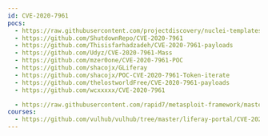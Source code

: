 ```yaml
---
id: CVE-2020-7961
pocs:
  - https://raw.githubusercontent.com/projectdiscovery/nuclei-templates/master/cves/2020/CVE-2020-7961.yaml
  - https://github.com/ShutdownRepo/CVE-2020-7961
  - https://github.com/Thisisfarhadzadeh/CVE-2020-7961-payloads
  - https://github.com/Udyz/CVE-2020-7961-Mass
  - https://github.com/mzer0one/CVE-2020-7961-POC
  - https://github.com/shacojx/GLiferay
  - https://github.com/shacojx/POC-CVE-2020-7961-Token-iterate
  - https://github.com/thelostworldFree/CVE-2020-7961-payloads
  - https://github.com/wcxxxxx/CVE-2020-7961

  - https://raw.githubusercontent.com/rapid7/metasploit-framework/master/modules/exploits/multi/http/liferay_java_unmarshalling.rb
courses:
  - https://github.com/vulhub/vulhub/tree/master/liferay-portal/CVE-2020-7961
---
```

